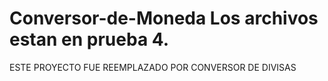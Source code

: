 # Conversor-de-Moneda Los archivos estan en prueba 4. 
ESTE PROYECTO FUE REEMPLAZADO POR CONVERSOR DE DIVISAS
